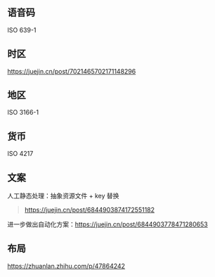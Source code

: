 ## 语音码

ISO 639-1

## 时区

https://juejin.cn/post/7021465702171148296

## 地区

ISO 3166-1

## 货币

ISO 4217

## 文案

人工静态处理：抽象资源文件 + key 替换
> https://juejin.cn/post/6844903874172551182

进一步做出自动化方案：https://juejin.cn/post/6844903778471280653


## 布局

https://zhuanlan.zhihu.com/p/47864242